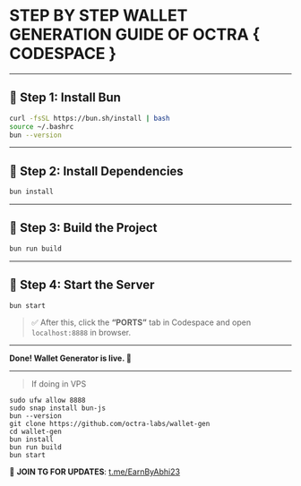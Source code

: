 # STEP BY STEP WALLET GENERATION GUIDE OF OCTRA { CODESPACE }

---

## 🔹 Step 1: Install Bun

```bash
curl -fsSL https://bun.sh/install | bash
source ~/.bashrc
bun --version
````

---

## 🔹 Step 2: Install Dependencies

```bash
bun install
```

---

## 🔹 Step 3: Build the Project

```bash
bun run build
```

---

## 🔹 Step 4: Start the Server

```bash
bun start
```

> ✅ After this, click the **“PORTS”** tab in Codespace and open `localhost:8888` in browser.

---

**Done! Wallet Generator is live. 🔐**

---

> If doing in VPS

```
sudo ufw allow 8888
sudo snap install bun-js
bun --version
git clone https://github.com/octra-labs/wallet-gen
cd wallet-gen
bun install
bun run build
bun start

```

📢 **JOIN TG FOR UPDATES**: [t.me/EarnByAbhi23](https://t.me/EarnByAbhi23)



